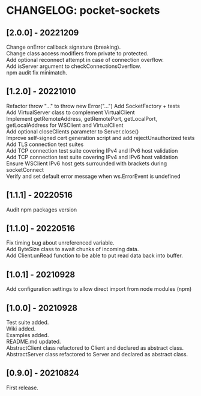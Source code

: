 # CHANGELOG: pocket-sockets

## [2.0.0] - 20221209
Change onError callback signature (breaking).  
Change class access modifiers from private to protected.  
Add optional reconnect attempt in case of connection overflow.  
Add isServer argument to checkConnectionsOverflow.  
npm audit fix minimatch.  

## [1.2.0] - 20221010
Refactor throw "..." to throw new Error("...")
Add SocketFactory + tests  
Add VirtualServer class to complement VirtualClient  
Implement getRemoteAddress, getRemotePort, getLocalPort, getLocalAddress for WSClient and VirtualClient  
Add optional closeClients parameter to Server.close()  
Improve self-signed cert generation script and add rejectUnauthorized tests  
Add TLS connection test suites  
Add TCP connection test suite covering IPv4 and IPv6 host validation  
Add TCP connection test suite covering IPv4 and IPv6 host validation  
Ensure WSClient IPv6 host gets surrounded with brackets during socketConnect  
Verify and set default error message when ws.ErrorEvent is undefined  

## [1.1.1] - 20220516
Audit npm packages version

## [1.1.0] - 20220516
Fix timing bug about unreferenced variable.  
Add ByteSize class to await chunks of incoming data.  
Add Client.unRead function to be able to put read data back into buffer.  

## [1.0.1] - 20210928
Add configuration settings to allow direct import from node modules (npm)

## [1.0.0] - 20210928
Test suite added.  
Wiki added.  
Examples added.  
README.md updated.  
AbstractClient class refactored to Client and declared as abstract class.  
AbstractServer class refactored to Server and declared as abstract class.  

## [0.9.0] - 20210824
First release.

